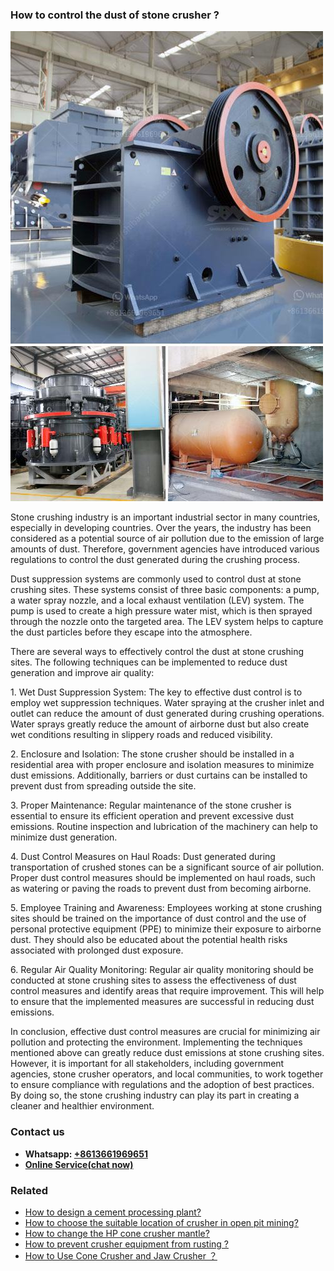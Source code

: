 <h3>How to control the dust of stone crusher ?</h3><img src='1701745173.jpg' alt=''><p>Stone crushing industry is an important industrial sector in many countries, especially in developing countries. Over the years, the industry has been considered as a potential source of air pollution due to the emission of large amounts of dust. Therefore, government agencies have introduced various regulations to control the dust generated during the crushing process.</p><p>Dust suppression systems are commonly used to control dust at stone crushing sites. These systems consist of three basic components: a pump, a water spray nozzle, and a local exhaust ventilation (LEV) system. The pump is used to create a high pressure water mist, which is then sprayed through the nozzle onto the targeted area. The LEV system helps to capture the dust particles before they escape into the atmosphere.</p><p>There are several ways to effectively control the dust at stone crushing sites. The following techniques can be implemented to reduce dust generation and improve air quality:</p><p>1. Wet Dust Suppression System: The key to effective dust control is to employ wet suppression techniques. Water spraying at the crusher inlet and outlet can reduce the amount of dust generated during crushing operations. Water sprays greatly reduce the amount of airborne dust but also create wet conditions resulting in slippery roads and reduced visibility.</p><p>2. Enclosure and Isolation: The stone crusher should be installed in a residential area with proper enclosure and isolation measures to minimize dust emissions. Additionally, barriers or dust curtains can be installed to prevent dust from spreading outside the site.</p><p>3. Proper Maintenance: Regular maintenance of the stone crusher is essential to ensure its efficient operation and prevent excessive dust emissions. Routine inspection and lubrication of the machinery can help to minimize dust generation.</p><p>4. Dust Control Measures on Haul Roads: Dust generated during transportation of crushed stones can be a significant source of air pollution. Proper dust control measures should be implemented on haul roads, such as watering or paving the roads to prevent dust from becoming airborne.</p><p>5. Employee Training and Awareness: Employees working at stone crushing sites should be trained on the importance of dust control and the use of personal protective equipment (PPE) to minimize their exposure to airborne dust. They should also be educated about the potential health risks associated with prolonged dust exposure.</p><p>6. Regular Air Quality Monitoring: Regular air quality monitoring should be conducted at stone crushing sites to assess the effectiveness of dust control measures and identify areas that require improvement. This will help to ensure that the implemented measures are successful in reducing dust emissions.</p><p>In conclusion, effective dust control measures are crucial for minimizing air pollution and protecting the environment. Implementing the techniques mentioned above can greatly reduce dust emissions at stone crushing sites. However, it is important for all stakeholders, including government agencies, stone crusher operators, and local communities, to work together to ensure compliance with regulations and the adoption of best practices. By doing so, the stone crushing industry can play its part in creating a cleaner and healthier environment.</p><h3>Contact us</h3><ul><li><strong>Whatsapp:&nbsp;<a href="https://wa.me/8613661969651">+8613661969651</a></strong></li><li><a href="https://swt.shibang-china.com/?git&amp;zhl&amp;How to control the dust of stone crusher "><strong>Online Service(chat now)</strong></a></li></ul><h3>Related</h3><ul><li><a href='How to design a cement processing plant.md'>How to design a cement processing plant?</a></li><li><a href='How to choose the suitable location of crusher in open pit mining.md'>How to choose the suitable location of crusher in open pit mining?</a></li><li><a href='How to change the HP cone crusher mantle.md'>How to change the HP cone crusher mantle?</a></li><li><a href='How to prevent crusher equipment from rusting .md'>How to prevent crusher equipment from rusting ?</a></li><li><a href='How to Use Cone Crusher and Jaw Crusher ？.md'>How to Use Cone Crusher and Jaw Crusher ？</a></li></ul>